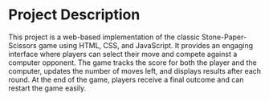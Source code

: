 # Project Description
This project is a web-based implementation of the classic Stone-Paper-Scissors game using HTML, CSS, and JavaScript. It provides an engaging interface where players can select their move and compete against a computer opponent. The game tracks the score for both the player and the computer, updates the number of moves left, and displays results after each round. At the end of the game, players receive a final outcome and can restart the game easily.
